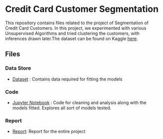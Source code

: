 # Credit Card Customer Segmentation
This repository contains files related to the project of Segmentation of Credit Card Customers. In this project, we experimented with various Unsupervised Algorithms and tried clustering the customers, with inferences drawn later.The dataset can be found on Kaggle [here](https://www.kaggle.com/datasets/arjunbhasin2013/ccdata).

## Files

### Data Store
- [Dataset](https://www.kaggle.com/datasets/arjunbhasin2013/ccdata) : Contains data required for fitting the models

### Code
- [Jupyter Notebook](https://github.com/Rahul-Rut/Credit_Card_Cust_Segmentation/blob/main/Stat%20Learning%20Project%20version%209.ipynb) : Code for cleaning and analysis along with the models fitted. Explores all sort of models tested.


### Report
- [Report](https://github.com/Rahul-Rut/Credit_Card_Cust_Segmentation/blob/main/Bellam_Thatha%20Ravi_Rajesh%20Singh_2022.pdf): Report for the entire project
